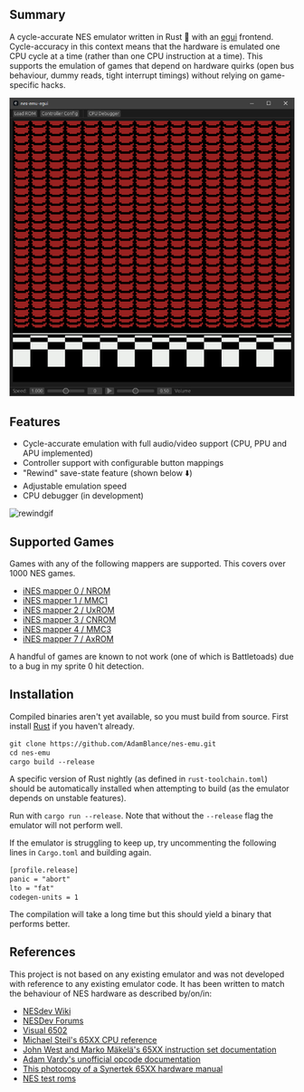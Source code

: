 ## Summary

A cycle-accurate NES emulator written in Rust 🦀 with an [egui](https://github.com/emilk/egui) frontend. 
Cycle-accuracy in this context means that the hardware is emulated one CPU cycle at a time (rather than one CPU instruction at a time). 
This supports the emulation of games that depend on hardware quirks (open bus behaviour, dummy reads, tight interrupt timings) without relying on game-specific hacks.

![smb3gif](smb3.gif)

## Features
- Cycle-accurate emulation with full audio/video support (CPU, PPU and APU implemented)
- Controller support with configurable button mappings
- "Rewind" save-state feature (shown below ⬇️)
- Adjustable emulation speed
- CPU debugger (in development)

![rewindgif](rewind.gif)


## Supported Games
Games with any of the following mappers are supported. This covers over 1000 NES games.
- [iNES mapper 0 / NROM](https://nesdir.github.io/mapper0.html)
- [iNES mapper 1 / MMC1](https://nesdir.github.io/mapper1.html)
- [iNES mapper 2 / UxROM](https://nesdir.github.io/mapper2.html)
- [iNES mapper 3 / CNROM](https://nesdir.github.io/mapper3.html)
- [iNES mapper 4 / MMC3](https://nesdir.github.io/mapper4.html)
- [iNES mapper 7 / AxROM](https://nesdir.github.io/mapper7.html)

A handful of games are known to not work (one of which is Battletoads) due to a bug in my sprite 0 hit detection.

## Installation
Compiled binaries aren't yet available, so you must build from source.
First install [Rust](https://www.rust-lang.org/tools/install) if you haven't already.

    git clone https://github.com/AdamBlance/nes-emu.git
    cd nes-emu
    cargo build --release

A specific version of Rust nightly (as defined in `rust-toolchain.toml`) should be automatically installed when attempting to build (as the emulator depends on unstable features). 

Run with `cargo run --release`. Note that without the `--release` flag the emulator will not perform well.

If the emulator is struggling to keep up, try uncommenting the following lines in `Cargo.toml` and building again. 

    [profile.release]
    panic = "abort"
    lto = "fat"
    codegen-units = 1

The compilation will take a long time but this should yield a binary that performs better. 

## References
This project is not based on any existing emulator and was not developed with reference to any existing emulator code. 
It has been written to match the behaviour of NES hardware as described by/on/in:
- [NESdev Wiki](https://www.nesdev.org/wiki/Nesdev_Wiki)
- [NESDev Forums](https://forums.nesdev.org/)
- [Visual 6502](http://www.visual6502.org/)
- [Michael Steil's 65XX CPU reference](https://www.pagetable.com/c64ref/6502/?tab=2)
- [John West and Marko Mäkelä's 65XX instruction set documentation](docs/6502_cpu.txt)
- [Adam Vardy's unofficial opcode documentation](docs/nes-opcodes-cpu-cycle-documentation-description.txt)
- [This photocopy of a Synertek 65XX hardware manual](docs/synertek_hardware_manual-SEARCHABLE.pdf)
- [NES test roms](https://github.com/christopherpow/nes-test-rom)
